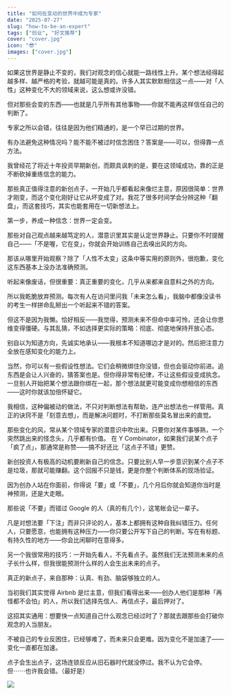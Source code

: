 ```yaml
---
title: "如何在变动的世界中成为专家"
date: "2025-07-27"
slug: "how-to-be-an-expert"
tags: ["创业", "好文推荐"]
cover: "cover.jpg"
icon: "😎"
images: ["cover.jpg"]
---
```

如果这世界是静止不变的，我们对观念的信心就能一路线性上升。某个想法经得起越多样、越严格的考验，就越可能是真的。许多人其实默默相信这一点——对「人性」这种变化不大的领域来说，这么想或许没错。



但对那些会变的东西——也就是几乎所有其他事物——你就不能再这样信任自己的判断了。



专家之所以会错，往往是因为他们精通的，是一个早已过期的世界。



有办法避免这种情况吗？能不能不被过时信念困住？答案是——可以，但得靠一点方法。



我曾经花了将近十年投资早期新创，而颇具讽刺的是，要在这领域成功，靠的正是不断砍掉重练信念的能力。



那些真正值得注意的新创点子，一开始几乎都看起来像烂主意，原因很简单：世界才刚变，而这个变化刚好让它从坏变成了对。我花了很多时间学会分辨这种「翻盘」，而这套技巧，其实也能套用在一切新想法上。



第一步，养成一种信念：世界一定会变。



那些对自己观点越来越笃定的人，潜意识里其实是认定世界静止。只要你不时提醒自己——「不是喔，它在变」，你就会开始训练自己去嗅出风的方向。



那该从哪里开始观察？除了「人性不太变」这条中等实用的原则外，很抱歉，变化这东西基本上没办法准确预测。



听起来像废话，但很重要：真正重要的变化，几乎从来都来自意料之外的方向。



所以我乾脆放弃预测。每次有人在访问里问我「未来怎么看」，我脑中都像没读书的考生一样拼命乱掰出一个听起来不错的答案。



但这不是因为我懒。恰好相反——我觉得，预测未来不但命中率可怜，还会让你思维变得僵硬。与其乱猜，不如选择更实际的策略：彻底、彻底地保持开放心态。



别自以为知道方向，先诚实地承认——我根本不知道哪边才是对的。然后把注意力全放在感知变化的能力上。



当然，你可以有一些假设性想法。它们会稍微绑住你没错，但也会驱动你前进。追东西是会让人兴奋的，猜答案也是。但你得非常有纪律，不让这些假设变成执念。
一旦别人开始把某个想法跟你绑在一起，那个想法就更可能变成你想相信的东西——这时你就该加倍怀疑它。



我相信，这种偏被动的做法，不只对判断想法有帮助，连产出想法也一样管用。真正的诀窍不是「刻意去想」，而是解决问题时，不打断那些莫名冒出来的直觉。



那些变化的风，常从某个领域专家的潜意识中吹出来。只要你对某件事够熟，一个突然跳出来的怪念头，几乎都有价值。
在 Y Combinator，如果我们说某个点子「疯了点」，那通常是称赞——搞不好还比「这点子不错」更赞。



新创投资人有极高的动机要刷新自己的信念。只要比别人早一步意识到某个点子不是垃圾，那就可能赚翻。这个回报不只是钱，更是你整个判断体系的现场验证。



因为创办人站在你面前，你得说「要」或「不要」，几个月后你就会知道你当时是神预测，还是大走眼。



那些说「不要」而错过 Google 的人（真的有几个），这笔帐会记一辈子。



凡是对想法要「下注」而非只评论的人，基本上都拥有这种自我纠错压力。任何人，只要愿意，也能拥有这种压力——你只要公开写下自己的判断。写在有标题、有持久性的地方——你会比闲聊时在意得多。



另一个我很常用的技巧：一开始先看人，不先看点子。虽然我们无法预测未来的点子长什么样，但我很能预测什么样的人会生出未来的点子。



真正的新点子，来自那种：认真、有劲、脑袋够独立的人。



当初我们其实觉得 Airbnb 是烂主意，但我们看得出来——创办人他们是那种「再怪都不会怕」的人，所以我们选择先信人、再信点子，最后押对了。



这招其实通用：想要快一点知道自己什么观念已经过时了？那就去跟那些会打破你观念的人当朋友。



不被自己的专业反困住，已经够难了，而未来只会更难。因为变化不是加速了——变化一直都在加速。



点子会生出点子，这场连锁反应从旧石器时代就没停过。我不认为它会停。
但⋯⋯也许我会错。（最好是）




![](https://prod-files-secure.s3.us-west-2.amazonaws.com/112d0858-5090-4d34-a606-b75eb8d65fd2/46476355-9cf3-4e99-9b7a-3531bc426380/1000202064.png?X-Amz-Algorithm=AWS4-HMAC-SHA256&X-Amz-Content-Sha256=UNSIGNED-PAYLOAD&X-Amz-Credential=ASIAZI2LB466V2FXFZOQ%2F20250808%2Fus-west-2%2Fs3%2Faws4_request&X-Amz-Date=20250808T011208Z&X-Amz-Expires=3600&X-Amz-Security-Token=IQoJb3JpZ2luX2VjEGEaCXVzLXdlc3QtMiJHMEUCIQCPOymZ7NwD9Oo%2Fqg7%2FsBw988pyuHx37CnE6nfJFRY8IgIgXi4wCp2F7aph0ixa3iwAiTekJOcwm8WJpYSEH2n7CPwqiAQImv%2F%2F%2F%2F%2F%2F%2F%2F%2F%2FARAAGgw2Mzc0MjMxODM4MDUiDJhSser6CcqQ2Nt7YCrcA4A9civne1vcKRfMTmh6Z17DgND%2Fdozupj7XYYLSTAYpuBxi5WBbm53fX9JRH%2BK4DBsPaxV58lGkuyOwtvY1QxIAro1kXBLgQzakINJlRDP2Gn3%2B33w31cAdTAmuzIr6LwDP4%2FYAvzJ3geurmiuKHl3be8D%2BdPoHOpMUEAe2pGvjJmgj71biEFJooLkdTkFoeYOCsSp0CRVBelVMc7hYDjFb9J9vEzD%2FCx8bCZWTHZx4pXeH8%2BPD4BQpg4ooniEdZyDDlvUZGpGcu964Le05yJSKnWKNqAw4oYuPRkFdtiWTA5BnR7kIKy1pz294gFcy6Vfx17WH3OSlKdbTROPD5RXpKEpvx1T7OF2PU4kB%2B%2FLAFI5SE1zXdepLsKn2FOcoyALKAorFvB%2F8yCZbtT2Zd4AhERwr7H7j52w0fznrJaR4cCSQqikNXk6X1%2BRExjBcWdrrXv1jFvS750NXG1v347DSQ0h5vdwAoakvHYrQrJT3LZk1mRUNeSG77jWGk5vXKg%2Biwn0UKZEXygfI70T5vVLUOBY7tpN8t6cknpZ5niOJSLz4nG8tWVu7aNeVGPBJvGhpQfy71rT%2F6Ea50%2BzLv9Ttk19zYYCe7ACUNYEm3cSAZ6lW%2BeRW%2FdqDuQ6BMLyS1cQGOqUBLi%2FnZg3YTMVoO%2FLGoBTFelysLs8kkSQvNNr3GYRJPArKZieE70H7KQv48DewWTD7XPgVQsZHio4EfS9YVRU0DrCqyvbv95KGv%2F1mOhF3d2pQBK7xfFRRMW4XdFLqpxxlKPBNOl%2B2iLvGZviSMW9SfH8Uq50F0PA6im%2BtituMcx%2Bc7bKxyUnWR54i0GdooPAXy3jjqpeM630e0%2F%2BQZyQZAC7dyg%2Bo&X-Amz-Signature=e726f46386aca3f88a914f5fea84823b8f3b9627ea6c17836a1e65d9e8bb8d93&X-Amz-SignedHeaders=host&x-amz-checksum-mode=ENABLED&x-id=GetObject)

